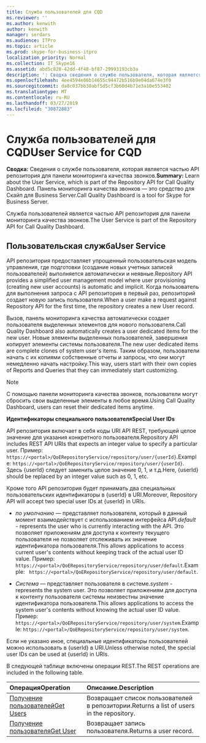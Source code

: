 ```yaml
---
title: Служба пользователей для CQD
ms.reviewer: ''
ms.author: kenwith
author: kenwith
manager: serdars
ms.audience: ITPro
ms.topic: article
ms.prod: skype-for-business-itpro
localization_priority: Normal
ms.collection: IT_Skype16
ms.assetid: abd5c828-42dd-4f48-bf87-29993193cb3a
description: ': Сводка сведения о службе пользователя, которая является частью API репозитория для панели мониторинга качества звонков. Панель мониторинга качества звонков — это средство для Скайп для Business Server.'
ms.openlocfilehash: 4ee4594e86b14655c94472b516b9e04da674e3f0
ms.sourcegitcommit: da8c037bb30abf5d5cf3b60d4b71e3a10e553402
ms.translationtype: MT
ms.contentlocale: ru-RU
ms.lasthandoff: 03/27/2019
ms.locfileid: "30872883"
---
```

# <a name="user-service-for-cqd"></a><span data-ttu-id="dff0e-104">Служба пользователей для CQD</span><span class="sxs-lookup"><span data-stu-id="dff0e-104">User Service for CQD</span></span>
 
<span data-ttu-id="dff0e-105">**Сводка:** Сведения о службе пользователя, которая является частью API репозитория для панели мониторинга качества звонков.</span><span class="sxs-lookup"><span data-stu-id="dff0e-105">**Summary:** Learn about the User Service, which is part of the Repository API for Call Quality Dashboard.</span></span> <span data-ttu-id="dff0e-106">Панель мониторинга качества звонков — это средство для Скайп для Business Server.</span><span class="sxs-lookup"><span data-stu-id="dff0e-106">Call Quality Dashboard is a tool for Skype for Business Server.</span></span>
  
<span data-ttu-id="dff0e-107">Служба пользователей является частью API репозитория для панели мониторинга качества звонков.</span><span class="sxs-lookup"><span data-stu-id="dff0e-107">The User Service is part of the Repository API for Call Quality Dashboard.</span></span>
  
## <a name="user-service"></a><span data-ttu-id="dff0e-108">Пользовательская служба</span><span class="sxs-lookup"><span data-stu-id="dff0e-108">User Service</span></span>

<span data-ttu-id="dff0e-109">API репозитория предоставляет упрощенный пользовательская модель управления, где подготовки (создание новых учетных записей пользователей) выполняется автоматически и неявные.</span><span class="sxs-lookup"><span data-stu-id="dff0e-109">Repository API provides a simplified user management model where user provisioning (creating new user accounts) is automatic and implicit.</span></span> <span data-ttu-id="dff0e-110">Когда пользователь для выполнения запроса с API репозитория в первый раз, репозиторий создает новую запись пользователя.</span><span class="sxs-lookup"><span data-stu-id="dff0e-110">When a user make a request against Repository API for the first time, the repository creates a new User record.</span></span> 
  
<span data-ttu-id="dff0e-111">Вызов, панель мониторинга качества автоматически создает пользователя выделенных элементов для нового пользователя.</span><span class="sxs-lookup"><span data-stu-id="dff0e-111">Call Quality Dashboard also automatically creates a user dedicated items for the new user.</span></span> <span data-ttu-id="dff0e-112">Новые элементы выделенных пользователей, завершения копирует элементы системы пользователя.</span><span class="sxs-lookup"><span data-stu-id="dff0e-112">The new user dedicated items are complete clones of system user's items.</span></span> <span data-ttu-id="dff0e-113">Таким образом, пользователи начать с их копиями собственные отчеты и запросы, что они могут немедленно начать настройку.</span><span class="sxs-lookup"><span data-stu-id="dff0e-113">This way, users start with their own copies of Reports and Queries that they can immediately start customizing.</span></span> 
  
> [!NOTE]
> <span data-ttu-id="dff0e-114">С помощью панели мониторинга качества звонков, пользователи могут сбросить свои выделенные элементы в любое время.</span><span class="sxs-lookup"><span data-stu-id="dff0e-114">Using Call Quality Dashboard, users can reset their dedicated items anytime.</span></span> 
  
 <span data-ttu-id="dff0e-115">**Идентификаторы специального пользователя**</span><span class="sxs-lookup"><span data-stu-id="dff0e-115">**Special User IDs**</span></span>
  
<span data-ttu-id="dff0e-116">API репозитория включает в себя коды URI API REST, требующей целое значение для указания конкретного пользователя.</span><span class="sxs-lookup"><span data-stu-id="dff0e-116">Repository API includes REST API URIs that expects an integer value to specify a particular user.</span></span> <span data-ttu-id="dff0e-117">Пример: `https://<portal>/QoERepositoryService/repository/user/{userId}`.</span><span class="sxs-lookup"><span data-stu-id="dff0e-117">Example:  `https://<portal>/QoERepositoryService/repository/user/{userId}`.</span></span> <span data-ttu-id="dff0e-118">Здесь {userId} следует заменить целое значение 0, 1, и т.д.</span><span class="sxs-lookup"><span data-stu-id="dff0e-118">Here, {userId} should be replaced by an integer value such as 0, 1, etc.</span></span>
  
<span data-ttu-id="dff0e-119">Кроме того API репозитория будет принимать два специальных пользовательских идентификаторы в {userId} в URI.</span><span class="sxs-lookup"><span data-stu-id="dff0e-119">Moreover, Repository API will accept two special user IDs at {userId} in URIs.</span></span>
  
-  <span data-ttu-id="dff0e-120">*по умолчанию* — представляет пользователя, который в данный момент взаимодействует с использованием интерфейса API.</span><span class="sxs-lookup"><span data-stu-id="dff0e-120">*default*  - represents the user who is currently interacting with the API.</span></span> <span data-ttu-id="dff0e-121">Это позволяет приложениям для доступа к контенту текущего пользователя не позволяет отслеживать их значение идентификатора пользователя.</span><span class="sxs-lookup"><span data-stu-id="dff0e-121">This allows applications to access current user's contents without keeping track of the actual user ID value.</span></span> <span data-ttu-id="dff0e-122">Пример: ` https://<portal>/QoERepositoryService/repository/user/default`.</span><span class="sxs-lookup"><span data-stu-id="dff0e-122">Example: ` https://<portal>/QoERepositoryService/repository/user/default`.</span></span>
    
-  <span data-ttu-id="dff0e-123">*Система* — представляет пользователя в системе.</span><span class="sxs-lookup"><span data-stu-id="dff0e-123">*system*  - represents the system user.</span></span> <span data-ttu-id="dff0e-124">Это позволяет приложениям для доступа к контенту пользователя системы неизвестны значение идентификатора пользователя.</span><span class="sxs-lookup"><span data-stu-id="dff0e-124">This allows applications to access the system user's contents without knowing the actual user ID value.</span></span> <span data-ttu-id="dff0e-125">Пример: `https://<portal>/QoERepositoryService/repository/user/system`.</span><span class="sxs-lookup"><span data-stu-id="dff0e-125">Example: `https://<portal>/QoERepositoryService/repository/user/system`.</span></span>
    
<span data-ttu-id="dff0e-126">Если не указано иное, специальные идентификаторы пользователей можно использовать в {userId} в URI.</span><span class="sxs-lookup"><span data-stu-id="dff0e-126">Unless otherwise noted, the special user IDs can be used at {userId} in URIs.</span></span> 
  
<span data-ttu-id="dff0e-127">В следующей таблице включены операции REST.</span><span class="sxs-lookup"><span data-stu-id="dff0e-127">The REST operations are included in the following table.</span></span>
  
|<span data-ttu-id="dff0e-128">**Операция**</span><span class="sxs-lookup"><span data-stu-id="dff0e-128">**Operation**</span></span>|<span data-ttu-id="dff0e-129">**Описание**.</span><span class="sxs-lookup"><span data-stu-id="dff0e-129">**Description**</span></span>|
|:-----|:-----|
|[<span data-ttu-id="dff0e-130">Получение пользователей</span><span class="sxs-lookup"><span data-stu-id="dff0e-130">Get Users</span></span>](get-users.md) <br/> |<span data-ttu-id="dff0e-131">Возвращает список пользователей в репозитории.</span><span class="sxs-lookup"><span data-stu-id="dff0e-131">Returns a list of users in the repository.</span></span>  <br/> |
|[<span data-ttu-id="dff0e-132">Получение пользователя</span><span class="sxs-lookup"><span data-stu-id="dff0e-132">Get User</span></span>](get-user.md) <br/> |<span data-ttu-id="dff0e-133">Возвращает запись пользователя.</span><span class="sxs-lookup"><span data-stu-id="dff0e-133">Returns a user record.</span></span>  <br/> |
   

